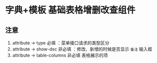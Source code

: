 # 字典+模板 基础表格增删改查组件

## 注意

1. attribute -> type 必填 ：菜单接口请求的类型区分
2. attribute -> show-dsc 非必填 ：修改、新增的时候是否显示 `备注` 输入框
3. attribute -> table-columns 非必填 表格展示的项
